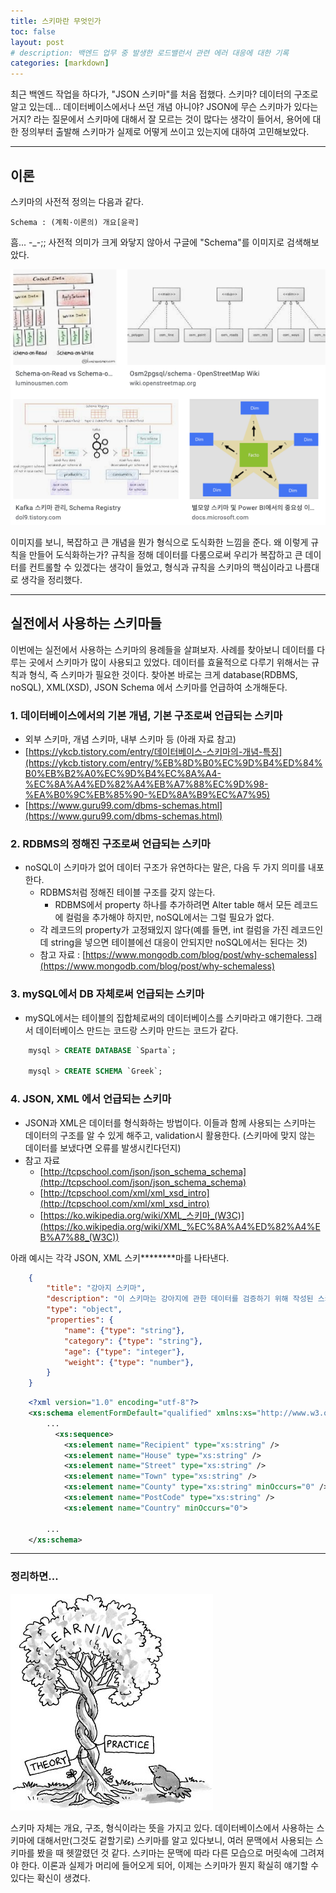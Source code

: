 ```yaml
---
title: 스키마란 무엇인가
toc: false
layout: post
# description: 백엔드 업무 중 발생한 로드밸런서 관련 에러 대응에 대한 기록
categories: [markdown]
---
```


최근 백엔드 작업을 하다가, "JSON 스키마"를 처음 접했다. 스키마? 데이터의 구조로 알고 있는데... 데이터베이스에서나 쓰던 개념 아니야? JSON에 무슨 스키마가 있다는 거지? 라는 질문에서 스키마에 대해서 잘 모르는 것이 많다는 생각이 들어서, 용어에 대한 정의부터 출발해 스키마가 실제로 어떻게 쓰이고 있는지에 대하여 고민해보았다.

***

## 이론

스키마의 사전적 정의는 다음과 같다.
```
Schema : (계획·이론의) 개요[윤곽]
```

흠... -_-;;
사전적 의미가 크게 와닿지 않아서 구글에 "Schema"를 이미지로 검색해보았다.

![schema](images/schema.png)

이미지를 보니, 복잡하고 큰 개념을 뭔가 형식으로 도식화한 느낌을 준다. 왜 이렇게 규칙을 만들어 도식화하는가? 규칙을 정해 데이터를 다룸으로써 우리가 복잡하고 큰 데이터를 컨트롤할 수 있겠다는 생각이 들었고, 형식과 규칙을 스키마의 핵심이라고 나름대로 생각을 정리했다. 

***

## 실전에서 사용하는 스키마들

이번에는 실전에서 사용하는 스키마의 용례들을 살펴보자. 사례를 찾아보니 데이터를 다루는 곳에서 스키마가 많이 사용되고 있었다. 데이터를 효율적으로 다루기 위해서는 규칙과 형식, 즉 스키마가 필요한 것이다. 찾아본 바로는 크게 database(RDBMS, noSQL), XML(XSD), JSON Schema 에서 스키마를 언급하여 소개해둔다. 

### 1. 데이터베이스에서의 기본 개념, 기본 구조로써 언급되는 스키마

- 외부 스키마, 개념 스키마, 내부 스키마 등 (아래 자료 참고)
- [https://ykcb.tistory.com/entry/데이터베이스-스키마의-개념-특징](https://ykcb.tistory.com/entry/%EB%8D%B0%EC%9D%B4%ED%84%B0%EB%B2%A0%EC%9D%B4%EC%8A%A4-%EC%8A%A4%ED%82%A4%EB%A7%88%EC%9D%98-%EA%B0%9C%EB%85%90-%ED%8A%B9%EC%A7%95)
- [https://www.guru99.com/dbms-schemas.html](https://www.guru99.com/dbms-schemas.html)

### 2. RDBMS의 정해진 구조로써 언급되는 스키마

- noSQL이 스키마가 없어 데이터 구조가 유연하다는 말은, 다음 두 가지 의미를 내포한다.
    - RDBMS처럼 정해진 테이블 구조를 갖지 않는다.
        - RDBMS에서 property 하나를 추가하려면 Alter table 해서 모든 레코드에 컬럼을 추가해야 하지만, noSQL에서는 그럴 필요가 없다.
    - 각 레코드의 property가 고정돼있지 않다(예를 들면, int 컬럼을 가진 레코드인데 string을 넣으면 테이블에선 대응이 안되지만 noSQL에서는 된다는 것)
    - 참고 자료 : [https://www.mongodb.com/blog/post/why-schemaless](https://www.mongodb.com/blog/post/why-schemaless)

### 3. mySQL에서 DB 자체로써 언급되는 스키마

- mySQL에서는 테이블의 집합체로써의 데이터베이스를 스키마라고 얘기한다. 그래서 데이터베이스 만드는 코드랑 스키마 만드는 코드가 같다.
```SQL
    mysql > CREATE DATABASE `Sparta`;
    
    mysql > CREATE SCHEMA `Greek`;
```

### 4. JSON, XML 에서 언급되는 스키마

- JSON과 XML은 데이터를 형식화하는 방법이다. 이들과 함께 사용되는 스키마는 데이터의 구조를 알 수 있게 해주고, validation시 활용한다. (스키마에 맞지 않는 데이터를 보냈다면 오류를 발생시킨다던지)
- 참고 자료
    - [http://tcpschool.com/json/json_schema_schema](http://tcpschool.com/json/json_schema_schema)
    - [http://tcpschool.com/xml/xml_xsd_intro](http://tcpschool.com/xml/xml_xsd_intro)
    - [https://ko.wikipedia.org/wiki/XML_스키마_(W3C)](https://ko.wikipedia.org/wiki/XML_%EC%8A%A4%ED%82%A4%EB%A7%88_(W3C))

아래 예시는 각각 JSON, XML 스키********마를 나타낸다.
``` JSON
    {
        "title": "강아지 스키마",
        "description": "이 스키마는 강아지에 관한 데이터를 검증하기 위해 작성된 스키마임.",
        "type": "object",
        "properties": {
            "name": {"type": "string"},
            "category": {"type": "string"},
            "age": {"type": "integer"},
            "weight": {"type": "number"},
        }
    }
```
``` XML
    <?xml version="1.0" encoding="utf-8"?>
    <xs:schema elementFormDefault="qualified" xmlns:xs="http://www.w3.org/2001/XMLSchema">
    	...
          <xs:sequence>
            <xs:element name="Recipient" type="xs:string" />
            <xs:element name="House" type="xs:string" />
            <xs:element name="Street" type="xs:string" />
            <xs:element name="Town" type="xs:string" />
            <xs:element name="County" type="xs:string" minOccurs="0" />
            <xs:element name="PostCode" type="xs:string" />
            <xs:element name="Country" minOccurs="0">
    
        ...
    </xs:schema>
```
***
### 정리하면...

![theory_practice](images/theory_practice.png)

스키마 자체는 개요, 구조, 형식이라는 뜻을 가지고 있다. 데이터베이스에서 사용하는 스키마에 대해서만(그것도 겉할기로) 스키마를 알고 있다보니, 여러 문맥에서 사용되는 스키마를 봤을 때 헷깔렸던 것 같다. 스키마는 문맥에 따라 다른 모습으로 머릿속에 그려져야 한다. 이론과 실제가 머리에 들어오게 되어, 이제는 스키마가 뭔지 확실히 얘기할 수 있다는 확신이 생겼다.